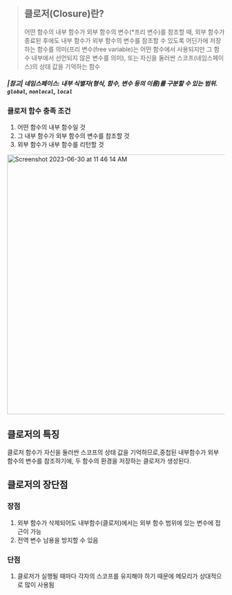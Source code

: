> ## 클로저(Closure)란?
> 어떤 함수의 내부 함수가 외부 함수의 변수(*프리 변수)를 참조할 때, 외부 함수가 종료된 후에도 내부 함수가 외부 함수의 변수를 참조할 수 있도록 어딘가에 저장하는 함수를 의미(프리 변수(free variable)는 어떤 함수에서 사용되지만 그 함수 내부에서 선언되지 않은 변수를 의미), 또는 자신을 둘러싼 스코프(네임스페이스)의 상태 값을 기억하는 함수

  ##### |참고| 네임스페이스: 내부 식별자(형식, 함수, 변수 등의 이름)를 구분할 수 있는 범위. ````global````, ````nonlocal````, ````local````

### 클로저 함수 충족 조건
1. 어떤 함수의 내부 함수일 것
2. 그 내부 함수가 외부 함수의 변수를 참조할 것
3. 외부 함수가 내부 함수를 리턴할 것

<img width="600" alt="Screenshot 2023-06-30 at 11 46 14 AM" src="https://github.com/LaVita337/DH_Log/assets/107906605/9f93e19c-bdfc-4d3a-acb0-8544ff30cfa5">


## 클로저의 특징
  클로저 함수가 자신을 둘러싼 스코프의 상태 값을 기억하므로,중첩된 내부함수가 외부 함수의 변수를 참조하기에, 두 함수의 환경을 저장하는 클로저가 생성된다.

## 클로저의 장단점
  ### 장점
  1. 외부 함수가 삭제되어도 내부함수(클로저)에서는 외부 함수 범위에 있는 변수에 접근이 가능
  2. 전역 변수 남용을 방지할 수 있음

  ### 단점
  1. 클로저가 실행될 때마다 각자의 스코프를 유지해야 하기 때문에 메모리가 상대적으로 많이 사용됨




































